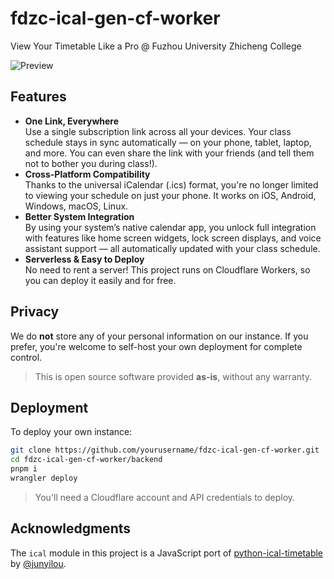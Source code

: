 # fdzc-ical-gen-cf-worker

View Your Timetable Like a Pro @ Fuzhou University Zhicheng College  

![Preview](https://github.com/user-attachments/assets/072d41fc-cf95-497f-bf51-e8e356d251a3)

## Features

- **One Link, Everywhere**  
Use a single subscription link across all your devices. Your class schedule stays in sync automatically — on your phone, tablet, laptop, and more. You can even share the link with your friends (and tell them not to bother you during class!).  
- **Cross-Platform Compatibility**  
Thanks to the universal iCalendar (.ics) format, you're no longer limited to viewing your schedule on just your phone. It works on iOS, Android, Windows, macOS, Linux.  
- **Better System Integration**  
By using your system’s native calendar app, you unlock full integration with features like home screen widgets, lock screen displays, and voice assistant support — all automatically updated with your class schedule.  
- **Serverless & Easy to Deploy**  
No need to rent a server! This project runs on Cloudflare Workers, so you can deploy it easily and for free.

## Privacy

We do **not** store any of your personal information on our instance.
If you prefer, you're welcome to self-host your own deployment for complete control.

> This is open source software provided **as-is**, without any warranty.

## Deployment

To deploy your own instance:

```bash
git clone https://github.com/yourusername/fdzc-ical-gen-cf-worker.git
cd fdzc-ical-gen-cf-worker/backend
pnpm i
wrangler deploy
```

> You'll need a Cloudflare account and API credentials to deploy.

## Acknowledgments

The `ical` module in this project is a JavaScript port of
[python-ical-timetable](https://github.com/junyilou/python-ical-timetable) by [@junyilou](https://github.com/junyilou).
